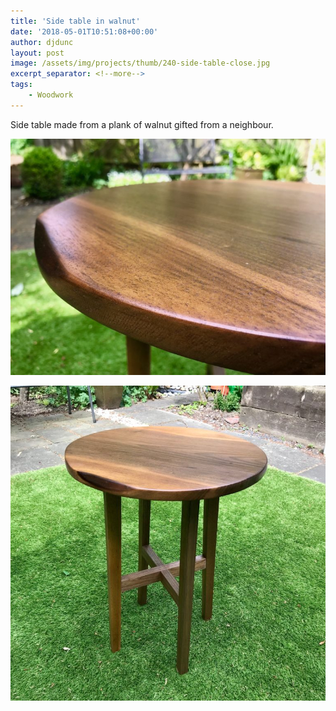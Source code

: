 ```yaml
---
title: 'Side table in walnut'
date: '2018-05-01T10:51:08+00:00'
author: djdunc
layout: post
image: /assets/img/projects/thumb/240-side-table-close.jpg
excerpt_separator: <!--more-->
tags:
    - Woodwork
---
```


Side table made from a plank of walnut gifted from a neighbour.

![Side Table](/assets/img/projects/side-table-close.jpg)

<!--more-->

![Side Table](/assets/img/projects/side-table.jpg)
